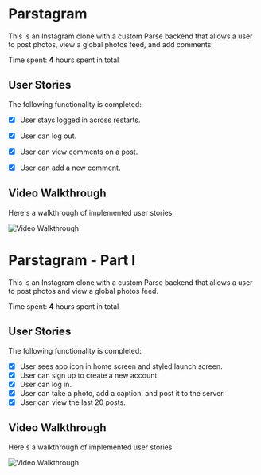 # Parstagram 

This is an Instagram clone with a custom Parse backend that allows a user to post photos, view a global photos feed, and add comments!

Time spent: **4** hours spent in total

## User Stories

The following functionality is completed:

- [x] User stays logged in across restarts. 
- [x] User can log out. 
- [x] User can view comments on a post.
- [x] User can add a new comment.



## Video Walkthrough

Here's a walkthrough of implemented user stories:

<img src='http://g.recordit.co/cSAc4tkTrn.gif' title='Video Walkthrough' width='' alt='Video Walkthrough' />

# Parstagram - Part I

This is an Instagram clone with a custom Parse backend that allows a user to post photos and view a global photos feed.

Time spent: **4** hours spent in total

## User Stories

The following functionality is completed:

- [x] User sees app icon in home screen and styled launch screen. 
- [x] User can sign up to create a new account. 
- [x] User can log in. 
- [x] User can take a photo, add a caption, and post it to the server. 
- [x] User can view the last 20 posts. 

## Video Walkthrough

Here's a walkthrough of implemented user stories:

<img src='http://g.recordit.co/g1t5MJa1R4.gif' title='Video Walkthrough' width='' alt='Video Walkthrough' />
